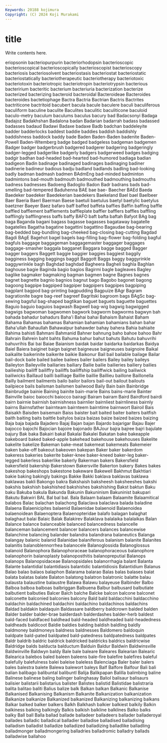 ```yaml
---
Keywords: 20188 kojimura
Copyright: (C) 2024 Koji Murakami
---
```


# title

Write contents here.



eriopsonin bacteriopurpurin bacteriorhodopsin bacterioscopic bacterioscopical bacterioscopically bacterioscopist bacterioscopy
bacteriosis bacteriosolvent bacteriostasis bacteriostat bacteriostatic bacteriostatically bacteriotherapeutic bacteriotherapy bacteriotoxic bacteriotoxin
bacteriotropic bacteriotropin bacteriotrypsin bacterious bacteririum bacteritic bacterium bacteriuria bacterization bacterize
bacterized bacterizing bacteroid bacteroidal Bacteroideae Bacteroides bacteroides bactetiophage Bactra Bactria
Bactrian Bactris Bactrites bactriticone bactritoid bacubert bacula bacule baculere baculi
baculiferous baculiform baculine baculite Baculites baculitic baculiticone baculoid baculo-metry baculum
baculums baculus bacury bad Badacsonyi Badaga Badajoz Badakhshan Badalona badan
Badarian badarrah badass badassed badasses badaud Badawi Badaxe badaxe Badb
badchan baddeleyite badder badderlocks baddest baddie baddies baddish baddishly baddishness
baddock baddy bade Baden Baden-Baden badenite Baden-Powell Baden-Wtemberg badge badged
badgeless badgeman badgemen Badger badger badgerbrush badgered badgerer badgering badgeringly
badger-legged badgerlike badgerly badgers badgerweed badges badging badgir badhan bad-headed
bad-hearted bad-humored badiaga badian badigeon Badin badinage badinaged badinages badinaging
badiner badinerie badineur badious badju badland badlands badling bad-looking badly
badman badmash badmen BAdmEng bad-minded badminton badmintons bad-mouth badmouth badmouthed
badmouthing badmouths badness badnesses Badoeng Badoglio Badon Badr badrans bads
bad-smelling bad-tempered Baduhenna BAE bae bae- Baecher BAEd Baeda Baedeker
baedeker Baedekerian baedekers Baekeland Bael bael Baelbeer Baer Baeria Baerl
Baerman Baese baetuli baetulus baetyl baetylic baetylus baetzner Baeyer Baez
bafaro baff baffed baffeta baffies Baffin baffing baffle baffled bafflement
bafflements baffleplate baffler bafflers baffles baffling bafflingly bafflingness baffs baffy
BAFO baft bafta baftah Bafyot BAg bag baga Baganda bagani
bagass bagasse bagasses bagataway bagatelle bagatelles Bagatha bagatine bagattini bagattino
Bagaudae bag-bearing bag-bedded bag-bundling bag-cheeked bag-closing bag-cutting Bagdad Bagdi BAgE
Bagehot bagel bagels bag-filling bag-flower bag-folding bagful bagfuls baggage baggageman
baggagemaster baggager baggages baggage-smasher baggala bagganet Baggara bagge bagged Bagger
bagger baggers Baggett baggie baggier baggies baggiest baggily bagginess bagging
baggings baggit Baggott Baggs baggy baggyrinkle baggywrinkle bagh Baghdad baghdad
Bagheera Bagheli baghla Baghlan baghouse bagie Baginda bagio bagios Bagirmi
bagle bagleaves Bagley baglike bagmaker bagmaking bagman bagmen bagne Bagnes
bagnes bagnet bagnette bagnio bagnios bagnut bago Bagobo bagonet bagong
bagoong bagpipe bagpiped bagpiper bagpipers bagpipes bagpiping bagplant bagpod bag-printing
bagpudding Bagpuize BAgr Bagram bagrationite bagre bag-reef bagreef Bagritski bagroom
bags BAgSc bag-sewing bagsful bag-shaped bagtikan baguet baguets baguette baguettes
Baguio baguio baguios bagwash Bagwell bag-wig bagwig bagwigged bagwigs bagwoman
bagwomen bagwork bagworm bagworms bagwyn bah bahada bahadur bahadurs Baha'i
Bahai bahai Bahaism Bahaist Baham Bahama Bahamas bahamas Bahamian bahamian
bahamians bahan bahar Baha'ullah Bahaullah Bahawalpur bahawder bahay bahera Bahia
bahiaite Bahima bahisti Bahmani Bahmanid Bahner bahnung baho bahoe bahoo
Bahr Bahrain Bahrein baht bahts Bahuma bahur bahut bahuts Bahutu
bahuvrihi bahuvrihis Bai bai Baiae Baianism baidak baidar baidarka baidarkas
Baidya Baiel Baiera baiginet baign baignet baigneuse baigneuses baignoire Baikal
baikalite baikerinite baikerite baikie Baikonur Bail bail bailable bailage Bailar
bail-dock baile bailed bailee bailees bailer bailers Bailey bailey baileys
Baileyton Baileyville bailiaries bailiary Bailie bailie bailieries bailiery bailies bailieship
bailiff bailiffry bailiffs bailiffship bailiffwick bailing bailiwick bailiwicks Baillaud bailli
bailliage Baillie baillie Baillieu baillone Baillonella Bailly bailment bailments bailo
bailor bailors bail-out bailout bailouts bailpiece bails bailsman bailsmen bailwood
Baily Bain bain Bainbridge Bainbrudge bainie Baining bainite bain-marie Bains
bains-marie Bainter Bainville baioc baiocchi baiocco bairagi Bairam bairam Baird
Bairdford bairdi bairn bairnie bairnish bairnishness bairnlier bairnliest bairnliness bairnly
bairns Bairnsfather bairnteam bairnteem bairntime bairnwort Bairoil Bais Baisakh Baisden
baisemain Baiss baister bait baited baiter baiters baitfish baith baiting
baits baittle baitylos baiza baizas baize baized baizes baizing Baja
baja bajada Bajadero Bajaj Bajan bajan Bajardo bajarigar Bajau Bajer
bajocco bajochi Bajocian bajoire bajonado BAJour bajra bajree bajri bajulate
bajury Bak baka Bakairi bakal Bakalai Bakalei Bakatan bake bakeapple
bakeboard baked baked-apple bakehead bakehouse bakehouses Bakelite bakelite bakelize Bakeman
bake-meat bakemeat bakemeats Bakemeier baken bake-off bakeout bakeoven bakepan Baker
baker bakerdom bakeress bakeries bakerite baker-knee baker-kneed baker-leg baker-legged bakerless
bakerlike bakerly Bakerman bakers Bakersfield bakersfield bakership Bakerstown Bakersville Bakerton
bakery Bakes bakes bakeshop bakeshops bakestone bakeware Bakewell Bakhmut Bakhtiari
bakie baking bakingly bakings Bakke Bakki baklava baklavas baklawa baklawas
bakli Bakongo bakra Bakshaish baksheesh baksheeshes bakshi bakshis bakshish bakshished
bakshishes bakshishing Bakst baktun Baku baku Bakuba bakula Bakunda Bakunin
Bakuninism Bakuninist bakupari Bakutu Bakwiri BAL Bal bal bal. Bala
Balaam balaam Balaamite Balaamitical balabos Balac balachan balachong Balaclava balaclava
balada baladine Balaena Balaenicipites balaenid Balaenidae balaenoid Balaenoidea balaenoidean Balaenoptera
Balaenopteridae balafo balagan balaghat balaghaut balai Balaic Balak Balakirev Balaklava
balalaika balalaikas Balan Balance balance balanceable balanced balancedness balancelle balanceman
balancement balancer balancers balances balancewise Balanchine balancing balander balandra balandrana
balaneutics Balanga balangay balanic balanid Balanidae balaniferous balanism balanite Balanites
balanitis balanoblennorrhea balanocele Balanoglossida Balanoglossus balanoid Balanophora Balanophoraceae balanophoraceous balanophore
balanophorin balanoplasty balanoposthitis balanopreputial Balanops balanops Balanopsidaceae Balanopsidales balanorrhagia balant
Balanta Balante balantidial balantidiasis balantidic balantidiosis Balantidium Balanus Balao balao
balaos balaphon Balarama balarao Balas balas balases balat balata balatas
balate Balaton balatong balatron balatronic balatte balau balausta balaustine balaustre
Balawa Balawu balayeuse Balbinder Balbo Balboa balboa balboas balbriggan Balbuena
Balbur balbusard balbutiate balbutient balbuties Balcer Balch balche Balcke balcon
balcone balconet balconette balconied balconies balcony Bald bald baldacchini baldacchino
baldachin baldachined baldachini baldachino baldachinos baldachins Baldad baldakin baldaquin Baldassare
baldberry baldcrown balded balden Balder balder balder-brae balderdash balderdashes balder-herb
baldest bald-faced baldfaced baldhead bald-headed baldheaded bald-headedness baldheads baldicoot Baldie
baldies balding baldish baldling baldly baldmoney baldmoneys baldness baldnesses Baldomero
baldoquin baldpate bald-pated baldpated bald-patedness baldpatedness baldpates Baldr baldrib baldric
baldrick baldricked baldricks baldrics baldricwise Baldridge balds balducta balductum Balduin
Baldur Baldwin Baldwinsville Baldwinville Baldwyn baldy Bale bale baleare Baleares
Balearian Balearic Balearica balebos baled baleen baleens bale-fire balefire balefires
baleful balefully balefulness balei baleise baleless Balenciaga Baler baler balers
bales balestra balete Balewa balewort baleys Balf Balfore Balfour Bali
bali balian balibago balibuntal balibuntl Balija Balikpapan Balilla balimbing baline
Balinese balinese baling balinger balinghasay Baliol balisaur balisaurs balisier balistarii
balistarius balister Balistes balistid Balistidae balistraria balita balitao baliti Balius
balize balk Balkan balkan Balkanic Balkanise Balkanised Balkanising Balkanism Balkanite
Balkanization balkanization Balkanize balkanize Balkanized balkanized Balkanizing balkanizing balkans Balkar
balked balker balkers Balkh Balkhash balkier balkiest balkily Balkin balkiness
balking balkingly Balkis balkish balkline balklines Balko balks balky Ball
ball Balla ballad ballade balladeer balladeers ballader balladeroyal ballades balladic
balladical balladier balladise balladised balladising balladism balladist balladize balladized balladizing
balladlike balladling balladmonger balladmongering balladries balladromic balladry ballads balladwise ballahoo
